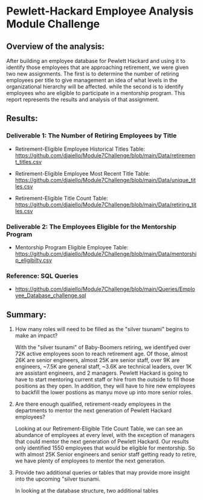 # Pewlett-Hackard Employee Analysis Module Challenge

## Overview of the analysis:
After building an employee database for Pewlett Hackard and using it to identify those employees that are approaching retirement, we were given two new assignments. The first is to determine the number of retiring employees per title to give management an idea of what levels in the organizational hierarchy will be affected. while the second is to identify employees who are eligible to participate in a mentorship program. This report represents the results and analysis of that assignment.


## Results:
### Deliverable 1: The Number of Retiring Employees by Title

- Retirement-Eligible Employee Historical Titles Table:
        https://github.com/djaiello/Module7Challenge/blob/main/Data/retirement_titles.csv

- Retirement-Eligible Employee Most Recent Title Table:
        https://github.com/djaiello/Module7Challenge/blob/main/Data/unique_titles.csv

- Retirement-Eligible Title Count Table:
        https://github.com/djaiello/Module7Challenge/blob/main/Data/retiring_titles.csv

### Deliverable 2: The Employees Eligible for the Mentorship Program

- Mentorship Program Eligible Employee Table:
        https://github.com/djaiello/Module7Challenge/blob/main/Data/mentorship_eligibilty.csv


### Reference: SQL Queries

  - https://github.com/djaiello/Module7Challenge/blob/main/Queries/Employee_Database_challenge.sql


## Summary:

1. How many roles will need to be filled as the "silver tsunami" begins to make an impact?

   With the "silver tsunami" of Baby-Boomers retiring, we identifyed over 72K active employees soon to reach retirement age.  Of those, almost 26K are senior engineers, almost 25K are senior staff, over 9K are engineers, ~7.5K are general staff, ~3.6K are technical leaders, over 1K are assistant engineers, and 2 managers.  Pewlett Hackard is going to have to start mentoring current staff or hire from the outside to fill those positions as they open.  In addition, they will have to hire new employees to backfill the lower postions as manyu move up into more senior roles.

2. Are there enough qualified, retirement-ready employees in the departments to mentor the next generation of Pewlett Hackard employees?

   Looking at our Retirement-Eligible Title Count Table, we can see an abundance of employees at every level, with the exception of managers that could mentor the next generation of Pewlett Hackard.  Our results only identified 1550 employees that would be eligible for mentorship. So with almost 25K Senior engineers and senior staff getting ready to retire, we have plenty of employees to mentor the next generation.

3. Provide two additional queries or tables that may provide more insight into the upcoming "silver tsunami.    

   In looking at the database structure, two additional tables
